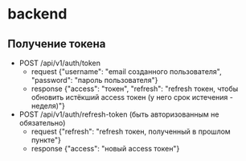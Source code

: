 # backend

## Получение токена
- POST /api/v1/auth/token
  - request {"username": "email созданного пользователя", "password": "пароль пользователя"}
  - response {"access": "токен", "refresh": "refresh токен, чтобы обновить истёкший access токен (у него срок истечения - неделя)"}
- POST /api/v1/auth/refresh-token (быть авторизованным не обязательно)
  - request {"refresh": "refresh токен, полученный в прошлом пункте"}
  - response {"access": "новый access токен"}
